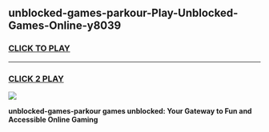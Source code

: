 
## unblocked-games-parkour-Play-Unblocked-Games-Online-y8039
<h3>
<a href="https://premium76.site?title=unblocked-games-parkour&ref=25A">CLICK TO PLAY</a></h3>
<hr>

<h3>
<a href="https://premium76.site?title=unblocked-games-parkour&ref=25A">CLICK 2 PLAY</a>
  
</h3>

<a href="https://premium76.site?title=unblocked-games-parkour&ref=25A"><img src="https://clearcache.store/games.png"></a>


**unblocked-games-parkour games unblocked: Your Gateway to Fun and Accessible Online Gaming**
